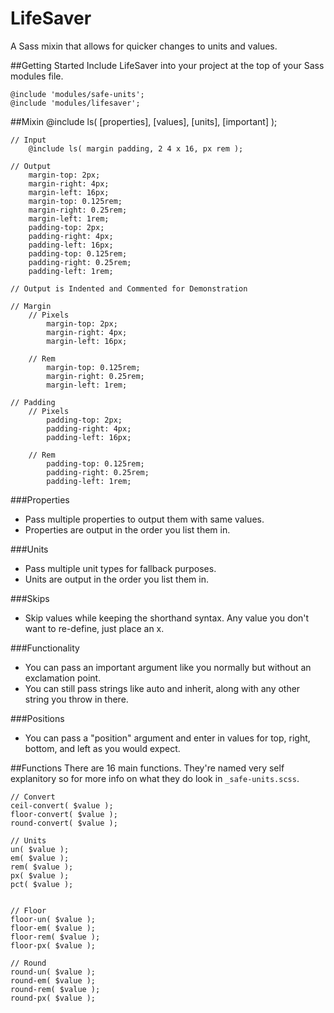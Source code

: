 LifeSaver
=========

A Sass mixin that allows for quicker changes to units and values.


##Getting Started
Include LifeSaver into your project at the top of your Sass modules file.

	@include 'modules/safe-units';
	@include 'modules/lifesaver';


##Mixin
	@include ls( [properties], [values], [units], [important] );

	// Input
		@include ls( margin padding, 2 4 x 16, px rem );

	// Output
		margin-top: 2px;
		margin-right: 4px;
		margin-left: 16px;
		margin-top: 0.125rem;
		margin-right: 0.25rem;
		margin-left: 1rem;
		padding-top: 2px;
		padding-right: 4px;
		padding-left: 16px;
		padding-top: 0.125rem;
		padding-right: 0.25rem;
		padding-left: 1rem;

	// Output is Indented and Commented for Demonstration

	// Margin
		// Pixels
			margin-top: 2px;
			margin-right: 4px;
			margin-left: 16px;

		// Rem
			margin-top: 0.125rem;
			margin-right: 0.25rem;
			margin-left: 1rem;

	// Padding
		// Pixels
			padding-top: 2px;
			padding-right: 4px;
			padding-left: 16px;

		// Rem
			padding-top: 0.125rem;
			padding-right: 0.25rem;
			padding-left: 1rem;


###Properties
+ Pass multiple properties to output them with same values.
+ Properties are output in the order you list them in.

###Units
+ Pass multiple unit types for fallback purposes.
+ Units are output in the order you list them in.

###Skips
+ Skip values while keeping the shorthand syntax. Any value you don't want to re-define, just place an x.

###Functionality
+ You can pass an important argument like you normally but without an exclamation point.
+ You can still pass strings like auto and inherit, along with any other string you throw in there.

###Positions
+ You can pass a "position" argument and enter in values for top, right, bottom, and left as you would expect.


##Functions
There are 16 main functions. They're named very self explanitory so for more info on what they do look in `_safe-units.scss`.

	// Convert
	ceil-convert( $value );
	floor-convert( $value );
	round-convert( $value );

	// Units
	un( $value );
	em( $value );
	rem( $value );
	px( $value );
	pct( $value );


	// Floor
	floor-un( $value );
	floor-em( $value );
	floor-rem( $value );
	floor-px( $value );

	// Round
	round-un( $value );
	round-em( $value );
	round-rem( $value );
	round-px( $value );
